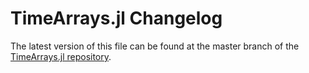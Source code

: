 # TimeArrays.jl Changelog

The latest version of this file can be found at the master branch of the [TimeArrays.jl repository](https://github.com/bhftbootcamp/TimeArrays.jl).
